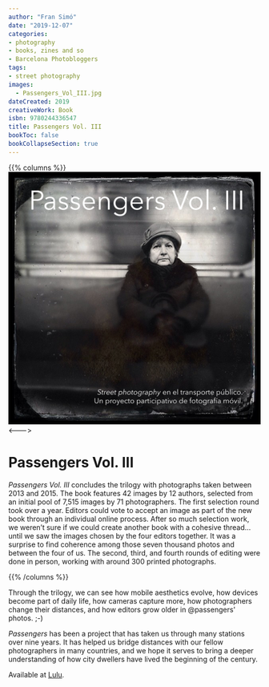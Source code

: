 ```yaml
---
author: "Fran Simó"
date: "2019-12-07"
categories:
- photography
- books, zines and so
- Barcelona Photobloggers
tags:
- street photography 
images:
  - Passengers_Vol_III.jpg
dateCreated: 2019
creativeWork: Book
isbn: 9780244336547
title: Passengers Vol. III
bookToc: false
bookCollapseSection: true
---
```



{{% columns %}}
![Passengers_Vol_III.jpg](Passengers_Vol_III.jpg)
<--->
# Passengers Vol. III

*Passengers Vol. III* concludes the trilogy with photographs taken between 2013 and 2015. The book features 42 images by 12 authors, selected from an initial pool of 7,515 images by 71 photographers. The first selection round took over a year. Editors could vote to accept an image as part of the new book through an individual online process. After so much selection work, we weren’t sure if we could create another book with a cohesive thread… until we saw the images chosen by the four editors together. It was a surprise to find coherence among those seven thousand photos and between the four of us. The second, third, and fourth rounds of editing were done in person, working with around 300 printed photographs.  

{{% /columns %}}

Through the trilogy, we can see how mobile aesthetics evolve, how devices become part of daily life, how cameras capture more, how photographers change their distances, and how editors grow older in @passengers' photos. ;-)  

*Passengers* has been a project that has taken us through many stations over nine years. It has helped us bridge distances with our fellow photographers in many countries, and we hope it serves to bring a deeper understanding of how city dwellers have lived the beginning of the century.

Available at [Lulu](https://www.lulu.com/es/shop/fran-sim%C3%B3-and-benjam%C3%ADn-julve-and-godo-chillida-and-marcelo-aurelio/passengers-vol-iii/paperback/product-1y884p24.html?page=1&pageSize=4).



